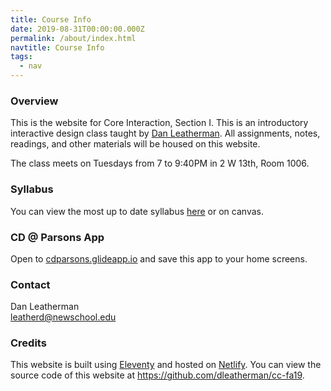 ```yaml
---
title: Course Info
date: 2019-08-31T00:00:00.000Z
permalink: /about/index.html
navtitle: Course Info
tags:
  - nav
---
```


### Overview

This is the website for Core Interaction, Section I. This is an introductory interactive design class taught by <a href="http://danleatherman.com/">Dan Leatherman</a>. All assignments, notes, readings, and other materials will be housed on this website.

The class meets on Tuesdays from 7 to 9:40PM in 2 W 13th, Room 1006.

### Syllabus

You can view the most up to date syllabus [here](https://docs.google.com/document/d/1_5SDsTJzbMwgFQ2XLz8ZoOHr6z7CyR9u68SGqM8TQIA/edit?usp=sharing) or on canvas.

### CD @ Parsons App

Open to <a href="https://cdparsons.glideapp.io/" target="_blank">cdparsons.glideapp.io</a> and save this app to your home screens.

### Contact

Dan Leatherman<br><a href="mailto:leatherd@newschool.edu">leatherd@newschool.edu</a>


### Credits

This website is built using <a href="https://11ty.io/">Eleventy</a> and hosted on <a href="https://netlify.com/">Netlify</a>. You can view the source code of this website at <a href="https://github.com/dleatherman/ci-fa19">https://github.com/dleatherman/cc-fa19</a>.
